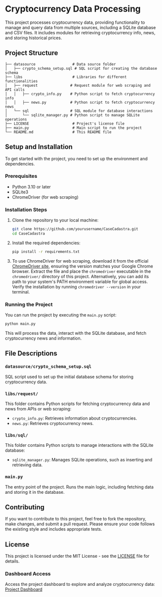 # Cryptocurrency Data Processing

This project processes cryptocurrency data, providing functionality to manage and query data from multiple sources, including a SQLite database and CSV files. It includes modules for retrieving cryptocurrency info, news, and storing historical prices.

## Project Structure

```plaintext
├── datasource                 # Data source folder
│   ├── crypto_schema_setup.sql # SQL script for creating the database schema
├── libs                       # Libraries for different functionalities
│   ├── request               # Request module for web scraping and API calls
│   │   ├── crypto_info.py    # Python script to fetch cryptocurrency info
│   │   ├── news.py           # Python script to fetch cryptocurrency news
│   └── sql                   # SQL module for database interactions
│       └── sqlite_manager.py # Python script to manage SQLite operations
├── LICENSE                    # Project's license file
├── main.py                    # Main script to run the project
└── README.md                  # This README file
```

## Setup and Installation

To get started with the project, you need to set up the environment and dependencies.

### Prerequisites

- Python 3.10 or later
- SQLite3
- ChromeDriver (for web scraping)

### Installation Steps

1. Clone the repository to your local machine:
   ```bash
   git clone https://github.com/yourusername/CaseCadastra.git
   cd CaseCadastra
   ```

2. Install the required dependencies:
   ```bash
   pip install -r requirements.txt
   ```

3. To use ChromeDriver for web scraping, download it from the official [ChromeDriver site](https://sites.google.com/chromium.org/driver/), ensuring the version matches your Google Chrome browser. Extract the file and place the `chromedriver` executable in the `chromedriver/` directory of this project. Alternatively, you can add its path to your system's PATH environment variable for global access. Verify the installation by running `chromedriver --version` in your terminal.

### Running the Project

You can run the project by executing the `main.py` script:

```bash
python main.py
```

This will process the data, interact with the SQLite database, and fetch cryptocurrency news and information.

## File Descriptions

### `datasource/crypto_schema_setup.sql`

SQL script used to set up the initial database schema for storing cryptocurrency data.

### `libs/request/`

This folder contains Python scripts for fetching cryptocurrency data and news from APIs or web scraping:
- `crypto_info.py`: Retrieves information about cryptocurrencies.
- `news.py`: Retrieves cryptocurrency news.

### `libs/sql/`

This folder contains Python scripts to manage interactions with the SQLite database:
- `sqlite_manager.py`: Manages SQLite operations, such as inserting and retrieving data.

### `main.py`

The entry point of the project. Runs the main logic, including fetching data and storing it in the database.

## Contributing

If you want to contribute to this project, feel free to fork the repository, make changes, and submit a pull request. Please ensure your code follows the existing style and includes appropriate tests.

## License

This project is licensed under the MIT License - see the [LICENSE](LICENSE) file for details.

### Dashboard Access

Access the project dashboard to explore and analyze cryptocurrency data: 
[Project Dashboard](https://lookerstudio.google.com/reporting/da3719f4-ef0c-41bf-a663-cb1286ef83d7)
